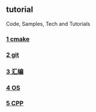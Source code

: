 tutorial
---

Code, Samples, Tech and Tutorials

### [1 cmake](./cmake/README.md) 

### [2 git](./git/README.md)

### [3 汇编](./as/README.md)

### [4 OS](./os/README.md)

### [5 CPP](./cpp/README.md)